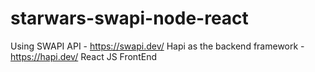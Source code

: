 # starwars-swapi-node-react
 
Using SWAPI API - https://swapi.dev/
Hapi as the backend framework - https://hapi.dev/
React JS FrontEnd
